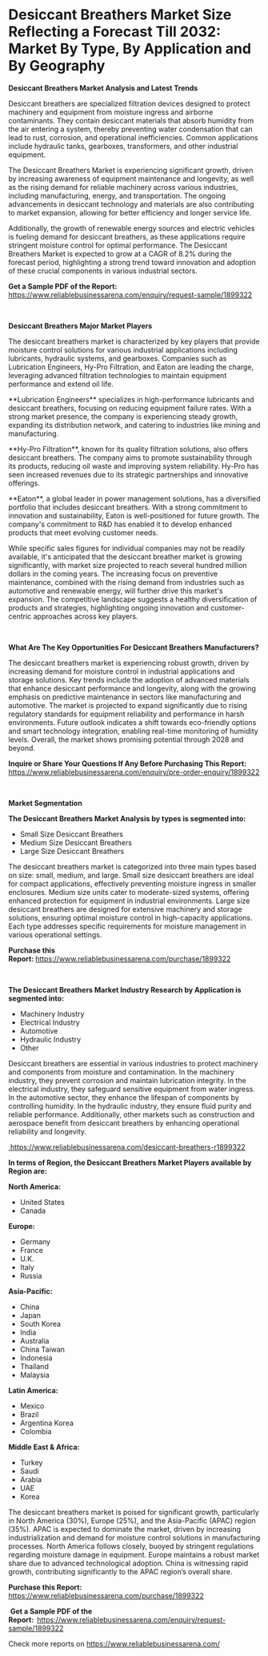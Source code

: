 <p><h1>Desiccant Breathers Market Size Reflecting a Forecast Till 2032: Market By Type, By Application and By Geography</h1></p><p><strong>Desiccant Breathers Market Analysis and Latest Trends</strong></p>
<p><p>Desiccant breathers are specialized filtration devices designed to protect machinery and equipment from moisture ingress and airborne contaminants. They contain desiccant materials that absorb humidity from the air entering a system, thereby preventing water condensation that can lead to rust, corrosion, and operational inefficiencies. Common applications include hydraulic tanks, gearboxes, transformers, and other industrial equipment.</p><p>The Desiccant Breathers Market is experiencing significant growth, driven by increasing awareness of equipment maintenance and longevity, as well as the rising demand for reliable machinery across various industries, including manufacturing, energy, and transportation. The ongoing advancements in desiccant technology and materials are also contributing to market expansion, allowing for better efficiency and longer service life. </p><p>Additionally, the growth of renewable energy sources and electric vehicles is fueling demand for desiccant breathers, as these applications require stringent moisture control for optimal performance. The Desiccant Breathers Market is expected to grow at a CAGR of 8.2% during the forecast period, highlighting a strong trend toward innovation and adoption of these crucial components in various industrial sectors.</p></p>
<p><strong>Get a Sample PDF of the Report:&nbsp;</strong> <a href="https://www.reliablebusinessarena.com/enquiry/request-sample/1899322?utm_campaign=2988&utm_medium=2&utm_source=Github&utm_content=ia&utm_term=11042025&utm_id=desiccant-breathers">https://www.reliablebusinessarena.com/enquiry/request-sample/1899322</a></p>
<p>&nbsp;</p>
<p><strong>Desiccant Breathers Major Market Players</strong></p>
<p><p>The desiccant breathers market is characterized by key players that provide moisture control solutions for various industrial applications including lubricants, hydraulic systems, and gearboxes. Companies such as Lubrication Engineers, Hy-Pro Filtration, and Eaton are leading the charge, leveraging advanced filtration technologies to maintain equipment performance and extend oil life.</p><p>**Lubrication Engineers** specializes in high-performance lubricants and desiccant breathers, focusing on reducing equipment failure rates. With a strong market presence, the company is experiencing steady growth, expanding its distribution network, and catering to industries like mining and manufacturing.</p><p>**Hy-Pro Filtration**, known for its quality filtration solutions, also offers desiccant breathers. The company aims to promote sustainability through its products, reducing oil waste and improving system reliability. Hy-Pro has seen increased revenues due to its strategic partnerships and innovative offerings.</p><p>**Eaton**, a global leader in power management solutions, has a diversified portfolio that includes desiccant breathers. With a strong commitment to innovation and sustainability, Eaton is well-positioned for future growth. The company's commitment to R&D has enabled it to develop enhanced products that meet evolving customer needs.</p><p>While specific sales figures for individual companies may not be readily available, it's anticipated that the desiccant breather market is growing significantly, with market size projected to reach several hundred million dollars in the coming years. The increasing focus on preventive maintenance, combined with the rising demand from industries such as automotive and renewable energy, will further drive this market's expansion. The competitive landscape suggests a healthy diversification of products and strategies, highlighting ongoing innovation and customer-centric approaches across key players.</p></p>
<p>&nbsp;</p>
<p><strong>What Are The Key Opportunities For Desiccant Breathers Manufacturers?</strong></p>
<p><p>The desiccant breathers market is experiencing robust growth, driven by increasing demand for moisture control in industrial applications and storage solutions. Key trends include the adoption of advanced materials that enhance desiccant performance and longevity, along with the growing emphasis on predictive maintenance in sectors like manufacturing and automotive. The market is projected to expand significantly due to rising regulatory standards for equipment reliability and performance in harsh environments. Future outlook indicates a shift towards eco-friendly options and smart technology integration, enabling real-time monitoring of humidity levels. Overall, the market shows promising potential through 2028 and beyond.</p></p>
<p><strong>Inquire or Share Your Questions If Any Before Purchasing This Report:</strong> <a href="https://www.reliablebusinessarena.com/enquiry/pre-order-enquiry/1899322?utm_campaign=2988&utm_medium=2&utm_source=Github&utm_content=ia&utm_term=11042025&utm_id=desiccant-breathers">https://www.reliablebusinessarena.com/enquiry/pre-order-enquiry/1899322</a></p>
<p>&nbsp;</p>
<p><strong>Market Segmentation</strong></p>
<p><strong>The Desiccant Breathers Market Analysis by types is segmented into:</strong></p>
<p><ul><li>Small Size Desiccant Breathers</li><li>Medium Size Desiccant Breathers</li><li>Large Size Desiccant Breathers</li></ul></p>
<p><p>The desiccant breathers market is categorized into three main types based on size: small, medium, and large. Small size desiccant breathers are ideal for compact applications, effectively preventing moisture ingress in smaller enclosures. Medium size units cater to moderate-sized systems, offering enhanced protection for equipment in industrial environments. Large size desiccant breathers are designed for extensive machinery and storage solutions, ensuring optimal moisture control in high-capacity applications. Each type addresses specific requirements for moisture management in various operational settings.</p></p>
<p><strong>Purchase this Report:&nbsp;</strong><a href="https://www.reliablebusinessarena.com/purchase/1899322?utm_campaign=2988&utm_medium=2&utm_source=Github&utm_content=ia&utm_term=11042025&utm_id=desiccant-breathers">https://www.reliablebusinessarena.com/purchase/1899322</a></p>
<p>&nbsp;</p>
<p><strong>The Desiccant Breathers Market Industry Research by Application is segmented into:</strong></p>
<p><ul><li>Machinery Industry</li><li>Electrical Industry</li><li>Automotive</li><li>Hydraulic Industry</li><li>Other</li></ul></p>
<p><p>Desiccant breathers are essential in various industries to protect machinery and components from moisture and contamination. In the machinery industry, they prevent corrosion and maintain lubrication integrity. In the electrical industry, they safeguard sensitive equipment from water ingress. In the automotive sector, they enhance the lifespan of components by controlling humidity. In the hydraulic industry, they ensure fluid purity and reliable performance. Additionally, other markets such as construction and aerospace benefit from desiccant breathers by enhancing operational reliability and longevity.</p></p>
<p><a href="https://www.reliablebusinessarena.com/desiccant-breathers-r1899322?utm_campaign=2988&utm_medium=2&utm_source=Github&utm_content=ia&utm_term=11042025&utm_id=desiccant-breathers">&nbsp;https://www.reliablebusinessarena.com/desiccant-breathers-r1899322</a></p>
<p><strong>In terms of Region, the Desiccant Breathers Market Players available by Region are:</strong></p>
<p>
    <p> <strong> North America: </strong>
        <ul>
            <li>United States</li>
            <li>Canada</li>
        </ul>
        </p> 
    <p> <strong> Europe: </strong>
        <ul>
            <li>Germany</li>
            <li>France</li>
            <li>U.K.</li>
            <li>Italy</li>
            <li>Russia</li>
        </ul>
        </p> 
    <p> <strong> Asia-Pacific: </strong>
        <ul>
            <li>China</li>
            <li>Japan</li>
            <li>South Korea</li>
            <li>India</li>
            <li>Australia</li>
            <li>China Taiwan</li>
            <li>Indonesia</li>
            <li>Thailand</li>
            <li>Malaysia</li>
        </ul>
        </p> 
    <p> <strong> Latin America: </strong>
        <ul>
            <li>Mexico</li>
            <li>Brazil</li>
            <li>Argentina Korea</li>
            <li>Colombia</li>
        </ul>
        </p> 
    <p> <strong> Middle East & Africa: </strong>
        <ul>
            <li>Turkey</li>
            <li>Saudi</li>
            <li>Arabia</li>
            <li>UAE</li>
            <li>Korea</li>
        </ul>
    </p>
    </p>
<p><p>The desiccant breathers market is poised for significant growth, particularly in North America (30%), Europe (25%), and the Asia-Pacific (APAC) region (35%). APAC is expected to dominate the market, driven by increasing industrialization and demand for moisture control solutions in manufacturing processes. North America follows closely, buoyed by stringent regulations regarding moisture damage in equipment. Europe maintains a robust market share due to advanced technological adoption. China is witnessing rapid growth, contributing significantly to the APAC region’s overall share.</p></p>
<p><strong>Purchase this Report: </strong><a href="https://www.reliablebusinessarena.com/purchase/1899322?utm_campaign=2988&utm_medium=2&utm_source=Github&utm_content=ia&utm_term=11042025&utm_id=desiccant-breathers">https://www.reliablebusinessarena.com/purchase/1899322</a></p>
<p>&nbsp;<strong>Get a Sample PDF of the Report:&nbsp;&nbsp;</strong><a href="https://www.reliablebusinessarena.com/enquiry/request-sample/1899322?utm_campaign=2988&utm_medium=2&utm_source=Github&utm_content=ia&utm_term=11042025&utm_id=desiccant-breathers">https://www.reliablebusinessarena.com/enquiry/request-sample/1899322</a></p>
<p><strong></strong></p>
<p>Check more reports on <a href="https://www.reliablebusinessarena.com/?utm_campaign=2988&utm_medium=2&utm_source=Github&utm_content=ia&utm_term=11042025&utm_id=desiccant-breathers">https://www.reliablebusinessarena.com/</a></p>